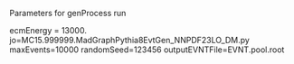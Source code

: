 Parameters for genProcess run

ecmEnergy = 13000.
jo=MC15.999999.MadGraphPythia8EvtGen_NNPDF23LO_DM.py
maxEvents=10000
randomSeed=123456
outputEVNTFile=EVNT.pool.root
